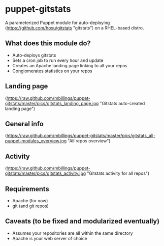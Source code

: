 puppet-gitstats
===============

A parameterized Puppet module for auto-deploying (https://github.com/hoxu/gitstats "gitstats") on a RHEL-based distro. 

## What does this module do?

- Auto-deploys gitstats
- Sets a cron job to run every hour and update
- Creates an Apache landing page linking to all your repos 
- Conglomerates statistics on your repos

## Landing page
(https://raw.github.com/mbillings/puppet-gitstats/master/pics/gitstats_landing_page.jpg "Gitstats auto-created landing page")

## General info
(https://raw.github.com/mbillings/puppet-gitstats/master/pics/gitstats_all-puppet-modules_overview.jpg "All repos overview")
## Activity
(https://raw.github.com/mbillings/puppet-gitstats/master/pics/gitstats_activity.jpg "Gitstats activity for all repos")

## Requirements

* Apache (for now)
* git (and git repos)

## Caveats (to be fixed and modularized eventually)

- Assumes your repositories are all within the same directory
- Apache is your web server of choice

